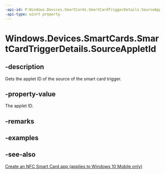```yaml
---
-api-id: P:Windows.Devices.SmartCards.SmartCardTriggerDetails.SourceAppletId
-api-type: winrt property
---
```


<!-- Property syntax
public Windows.Storage.Streams.IBuffer SourceAppletId { get; }
-->

# Windows.Devices.SmartCards.SmartCardTriggerDetails.SourceAppletId

## -description
Gets the applet ID of the source of the smart card trigger.

## -property-value
The applet ID.

## -remarks

## -examples

## -see-also
[Create an NFC Smart Card app (applies to Windows 10 Mobile only)](/windows/uwp/devices-sensors/host-card-emulation)
